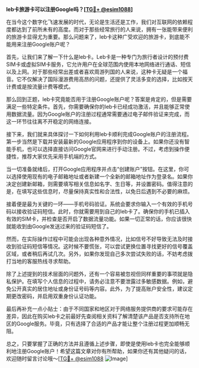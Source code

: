 **leb卡旅游卡可以注册Google吗？[[TG💪+ @esim1088](https://t.me/s/esim1088)]**

在当今这个数字化飞速发展的时代，无论是生活还是工作，我们对互联网的依赖程度都达到了前所未有的高度。而对于那些经常旅行的人来说，拥有一张能带来便利的旅游卡显得尤为重要。那么问题来了，leb卡这种广受欢迎的旅游卡，到底能不能用来注册Google账户呢？

首先，让我们来了解一下什么是leb卡。Leb卡是一种专门为旅行者设计的预付费SIM卡或虚拟SIM卡服务，它允许用户在全球范围内使用本地网络进行通话、短信以及上网。对于那些经常出差或者喜欢周游列国的人来说，这种卡无疑是一个福音。它不仅解决了国际漫游费用高昂的问题，还提供了灵活多变的选择，比如按天计费或是按流量计费等模式。

那么回到正题，leb卡究竟能否用于注册Google账户呢？答案是肯定的，但是需要满足一些特定条件。首先，你需要确保你的leb卡已经成功激活，并且能够正常使用数据流量。因为Google账户的注册过程通常需要通过电子邮件验证来完成，而这一环节往往离不开稳定的网络连接。

接下来，我们就来具体探讨一下如何利用leb卡顺利完成Google账户的注册流程。第一步当然是下载并安装最新的Google应用程序到你的设备上。如果你还没有智能手机，也可以选择直接访问Google官网来进行手动注册。不过，考虑到操作便捷性，推荐大家优先采用手机端的方式。

当一切准备就绪后，打开Google应用程序并点击“创建账户”按钮。在这里，你可以选择使用现有的电子邮箱地址或者新建一个全新的邮箱地址作为登录名。如果你决定创建新邮箱，则需要填写相关信息如名字、生日等，并设置密码。值得注意的是，在填写这些信息时，尽量保持真实性和合法性，以免日后遇到不必要的麻烦。

接着便是最为关键的一环——手机号码验证。系统会要求你输入一个有效的手机号码以接收验证码短信。此时，你就需要用到自己的leb卡了。确保你的手机已插入有效的SIM卡，并检查是否开启了数据流量功能。如果一切正常的话，你应该很快就能收到由Google发送过来的验证码短信了。

然而，在实际操作过程中可能会出现各种意外情况，比如信号不好导致无法及时接收到验证码短信等情况。这时候不要慌张，可以尝试更换位置寻找更好的信号覆盖区域，或者稍后再试几次。另外，如果你发现自己多次尝试失败的话，不妨考虑拨打当地的客服热线寻求帮助。

除了上述提到的技术层面的问题外，还有一个容易被忽视但同样重要的事项就是隐私保护。在填写个人信息的过程中，请务必注意不要泄露过多敏感数据。例如，避免公开真实的居住地址或身份证号码等内容。此外，为了提高账户安全性，建议定期更改密码，并启用双重身份认证功能。

最后再补充一点小贴士：由于不同国家和地区对于网络服务提供商的要求可能存在差异，因此在购买leb卡之前最好先查阅相关资料了解清楚该产品是否支持所在地区的Google服务。毕竟，只有选择了合适的产品才能让整个注册过程更加顺畅无阻。

总之，只要掌握了正确的方法并且遵循上述步骤，即使是使用leb卡也完全能够顺利地注册Google账户！希望这篇文章对你有所帮助，如果你还有其他疑问的话，欢迎随时留言讨论哦～[[TG💪+ @esim1088](https://t.me/s/esim1088) ![Image](https://i.postimg.cc/4NQfJmqS/Snipaste-2025-05-13-00-14-12.png)]